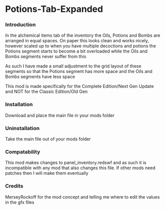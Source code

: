 # Potions-Tab-Expanded
### Introduction
In the alchemical items tab of the inventory the Oils, Potions and Bombs are arranged in equal spaces. On paper this looks clean and works nicely, however scaled up to when you have multiple decoctions and potions the Potions segment starts to become a bit overloaded while the Oils and Bombs segments never suffer from this

As such I have made a small adjustment to the grid layout of these segments so that the Potions segment has more space and the Oils and Bombs segments have less space

This mod is made specifically for the Complete Edition/Next Gen Update and NOT for the Classic Edition/Old Gen

### Installation
Download and place the main file in your mods folder

### Uninstallation
Take the main file out of your mods folder

### Compatability
This mod makes changes to panel_inventory.redswf and as such it is incompatible with any mod that also changes this file. If other mods need patches then I will make them eventually

### Credits
MerseyRockoff for the mod concept and telling me where to edit the values in the gfx files
